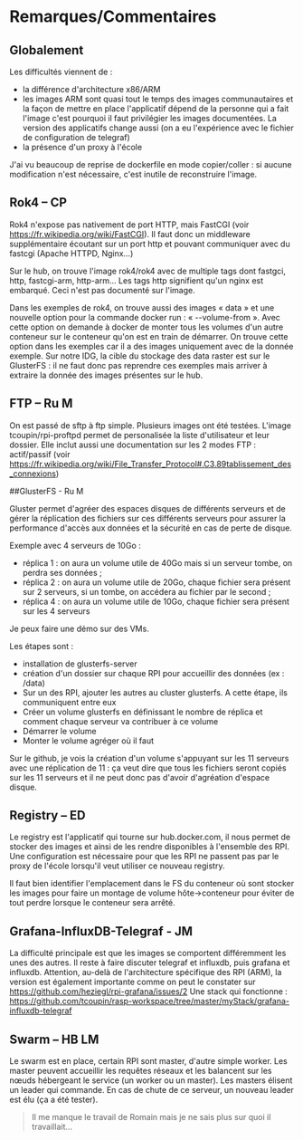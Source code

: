 # Remarques/Commentaires

## Globalement

Les difficultés viennent de :

- la différence d'architecture x86/ARM
- les images ARM sont quasi tout le temps des images communautaires et la façon de mettre en place l'applicatif dépend de la personne qui a fait l'image c'est pourquoi il faut privilégier les images documentées. La version des applicatifs change aussi (on a eu l'expérience avec le fichier de configuration de telegraf)
- la présence d'un proxy à l'école

J'ai vu beaucoup de reprise de dockerfile en mode copier/coller : si aucune modification n'est nécessaire, c'est inutile de reconstruire l'image.

## Rok4 – CP

Rok4 n'expose pas nativement de port HTTP, mais FastCGI (voir https://fr.wikipedia.org/wiki/FastCGI). Il faut donc un middleware supplémentaire écoutant sur un port http et pouvant communiquer avec du fastcgi (Apache HTTPD, Nginx…)

Sur le hub, on trouve l'image rok4/rok4 avec de multiple tags dont fastgci, http, fastcgi-arm, http-arm… Les tags http signifient qu'un nginx est embarqué. Ceci n'est pas documenté sur l'image.

Dans les exemples de rok4, on trouve aussi des images « data » et une nouvelle option pour la commande docker run : « --volume-from ». Avec cette option on demande à docker de monter tous les volumes d'un autre conteneur sur le conteneur qu'on est en train de démarrer. On trouve cette option dans les exemples car il a des images uniquement avec de la donnée exemple. Sur notre IDG, la cible du stockage des data raster est sur le GlusterFS : il ne faut donc pas reprendre ces exemples mais arriver à extraire la donnée des images présentes sur le hub.

## FTP – Ru M

On est passé de sftp à ftp simple.
Plusieurs images ont été testées. L'image tcoupin/rpi-proftpd permet de personalisée la liste d'utilisateur et leur dossier. Elle inclut aussi une documentation sur les 2 modes FTP : actif/passif (voir https://fr.wikipedia.org/wiki/File_Transfer_Protocol#.C3.89tablissement_des_connexions)


##GlusterFS - Ru M

Gluster permet d'agréer des espaces disques de différents serveurs et de gérer la réplication des fichiers sur ces différents serveurs pour assurer la performance d'accès aux données et la sécurité en cas de perte de disque.

Exemple avec 4 serveurs de 10Go :

- réplica 1 : on aura un volume utile de 40Go mais si un serveur tombe, on perdra ses données ;
- réplica 2 : on aura un volume utile de 20Go, chaque fichier sera présent sur 2 serveurs, si un tombe, on accédera au fichier par le second ;
- réplica 4 : on aura un volume utile de 10Go, chaque fichier sera présent sur les 4 serveurs

Je peux faire une démo sur des VMs.

Les étapes sont :

- installation de glusterfs-server
- création d'un dossier sur chaque RPI pour accueillir des données (ex : /data)
- Sur un des RPI, ajouter les autres au cluster glusterfs. A cette étape, ils communiquent entre eux
- Créer un volume glusterfs en définissant le nombre de réplica et comment chaque serveur va contribuer à ce volume
- Démarrer le volume
- Monter le volume agréger où il faut

Sur le github, je vois la création d'un volume s'appuyant sur les 11 serveurs avec une réplication de 11 : ça veut dire que tous les fichiers seront copiés sur les 11 serveurs et il ne peut donc pas d'avoir d'agréation d'espace disque.


## Registry – ED

Le registry est l'applicatif qui tourne sur hub.docker.com, il nous permet de stocker des images et ainsi de les rendre disponibles à l'ensemble des RPI.
Une configuration est nécessaire pour que les RPI ne passent pas par le proxy de l'école lorsqu'il veut utiliser ce nouveau registry.

Il faut bien identifier l'emplacement dans le FS du conteneur où sont stocker les images pour faire un montage de volume hôte->conteneur pour éviter de tout perdre lorsque le conteneur sera arrêté.

## Grafana-InfluxDB-Telegraf - JM

La difficulté principale est que les images se comportent différemment les unes des autres. Il reste à faire discuter telegraf et influxdb, puis grafana et influxdb.
Attention, au-delà de l'architecture spécifique des RPI (ARM), la version est également importante comme on peut le constater sur https://github.com/heziegl/rpi-grafana/issues/2
Une stack qui fonctionne : https://github.com/tcoupin/rasp-workspace/tree/master/myStack/grafana-influxdb-telegraf


## Swarm – HB LM

Le swarm est en place, certain RPI sont master, d'autre simple worker.
Les master peuvent accueillir les requêtes réseaux et les balancent sur les nœuds hébergeant le service (un worker ou un master).
Les masters élisent un leader qui commande. En cas de chute de ce serveur, un nouveau leader est élu (ça a été tester).


> Il me manque le travail de Romain mais je ne sais plus sur quoi il travaillait...